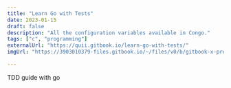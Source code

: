 ```yaml
---
title: "Learn Go with Tests"
date: 2023-01-15
draft: false
description: "All the configuration variables available in Congo."
tags: ["c", "programming"]
externalUrl: "https://quii.gitbook.io/learn-go-with-tests/"
imgUrl: "https://3903010379-files.gitbook.io/~/files/v0/b/gitbook-x-prod.appspot.com/o/spaces%2F-L9Tqx5WSaiE4u24Pk05-2910905616%2Fuploads%2Fgit-blob-cad524fa8cb34476d131615dfd4861f9aa63a7c4%2Fred-green-blue-gophers-smaller.png?alt=media"

---
```


TDD guide with go
